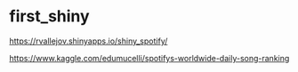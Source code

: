 # first_shiny

https://rvallejov.shinyapps.io/shiny_spotify/

https://www.kaggle.com/edumucelli/spotifys-worldwide-daily-song-ranking
